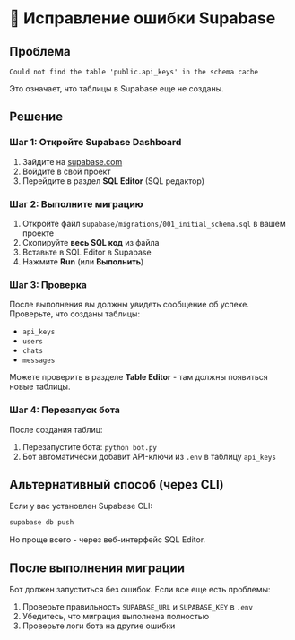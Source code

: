# 🔧 Исправление ошибки Supabase

## Проблема
```
Could not find the table 'public.api_keys' in the schema cache
```

Это означает, что таблицы в Supabase еще не созданы.

## Решение

### Шаг 1: Откройте Supabase Dashboard
1. Зайдите на [supabase.com](https://supabase.com)
2. Войдите в свой проект
3. Перейдите в раздел **SQL Editor** (SQL редактор)

### Шаг 2: Выполните миграцию
1. Откройте файл `supabase/migrations/001_initial_schema.sql` в вашем проекте
2. Скопируйте **весь SQL код** из файла
3. Вставьте в SQL Editor в Supabase
4. Нажмите **Run** (или **Выполнить**)

### Шаг 3: Проверка
После выполнения вы должны увидеть сообщение об успехе. Проверьте, что созданы таблицы:
- `api_keys`
- `users`
- `chats`
- `messages`

Можете проверить в разделе **Table Editor** - там должны появиться новые таблицы.

### Шаг 4: Перезапуск бота
После создания таблиц:
1. Перезапустите бота: `python bot.py`
2. Бот автоматически добавит API-ключи из `.env` в таблицу `api_keys`

## Альтернативный способ (через CLI)

Если у вас установлен Supabase CLI:
```bash
supabase db push
```

Но проще всего - через веб-интерфейс SQL Editor.

## После выполнения миграции

Бот должен запуститься без ошибок. Если все еще есть проблемы:
1. Проверьте правильность `SUPABASE_URL` и `SUPABASE_KEY` в `.env`
2. Убедитесь, что миграция выполнена полностью
3. Проверьте логи бота на другие ошибки

